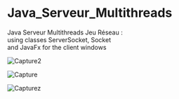 # Java_Serveur_Multithreads
Java Serveur Multithreads Jeu Réseau : \
  using classes ServerSocket, Socket \
  and JavaFx for the client windows
  
![Capture2](https://user-images.githubusercontent.com/39586770/206892026-bca2ff60-16f0-4b66-af0b-dfc315dbe039.PNG)


  
![Capture](https://user-images.githubusercontent.com/39586770/206891805-7ac336c4-5469-4a3d-9600-a2b9cc987e37.PNG)



![Capturez](https://user-images.githubusercontent.com/39586770/206891808-3b55faca-4616-41c5-b86c-e40f95d4cca3.PNG)

